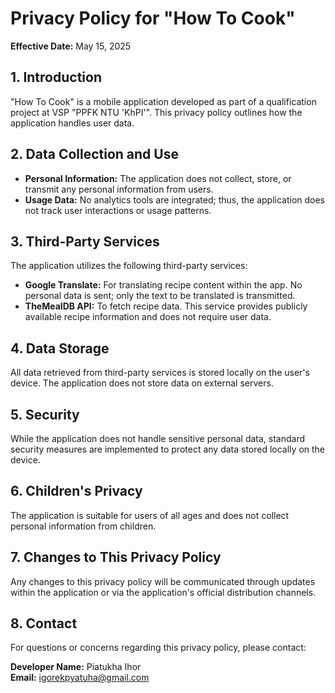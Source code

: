 # Privacy Policy for "How To Cook"

**Effective Date:** May 15, 2025

## 1. Introduction

"How To Cook" is a mobile application developed as part of a qualification project at VSP "PPFK NTU 'KhPI'". This privacy policy outlines how the application handles user data.

## 2. Data Collection and Use

- **Personal Information:** The application does not collect, store, or transmit any personal information from users.
- **Usage Data:** No analytics tools are integrated; thus, the application does not track user interactions or usage patterns.

## 3. Third-Party Services

The application utilizes the following third-party services:

- **Google Translate:** For translating recipe content within the app. No personal data is sent; only the text to be translated is transmitted.
- **TheMealDB API:** To fetch recipe data. This service provides publicly available recipe information and does not require user data.

## 4. Data Storage

All data retrieved from third-party services is stored locally on the user's device. The application does not store data on external servers.

## 5. Security

While the application does not handle sensitive personal data, standard security measures are implemented to protect any data stored locally on the device.

## 6. Children's Privacy

The application is suitable for users of all ages and does not collect personal information from children.

## 7. Changes to This Privacy Policy

Any changes to this privacy policy will be communicated through updates within the application or via the application's official distribution channels.

## 8. Contact

For questions or concerns regarding this privacy policy, please contact:

**Developer Name:** Piatukha Ihor  
**Email:** [igorekpyatuha@gmail.com](mailto:igorekpyatuha@gmail.com)
